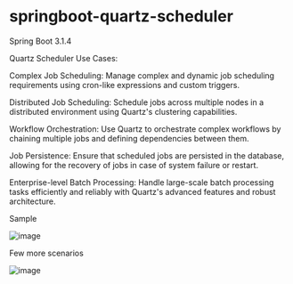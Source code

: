 # springboot-quartz-scheduler
Spring Boot 3.1.4

Quartz Scheduler Use Cases:

Complex Job Scheduling: Manage complex and dynamic job scheduling requirements using cron-like expressions and custom triggers.

Distributed Job Scheduling: Schedule jobs across multiple nodes in a distributed environment using Quartz's clustering capabilities.

Workflow Orchestration: Use Quartz to orchestrate complex workflows by chaining multiple jobs and defining dependencies between them.

Job Persistence: Ensure that scheduled jobs are persisted in the database, allowing for the recovery of jobs in case of system failure or restart.

Enterprise-level Batch Processing: Handle large-scale batch processing tasks efficiently and reliably with Quartz's advanced features and robust architecture.

Sample

![image](https://github.com/srss-pocs/springboot-quartz-scheduler/assets/145287517/f55064ab-0ca1-4865-9a50-3027c36265af)

Few more scenarios

![image](https://github.com/srss-pocs/springboot-quartz-scheduler/assets/145287517/e3507b38-34a5-401b-91ea-ce6b5faacb43)


